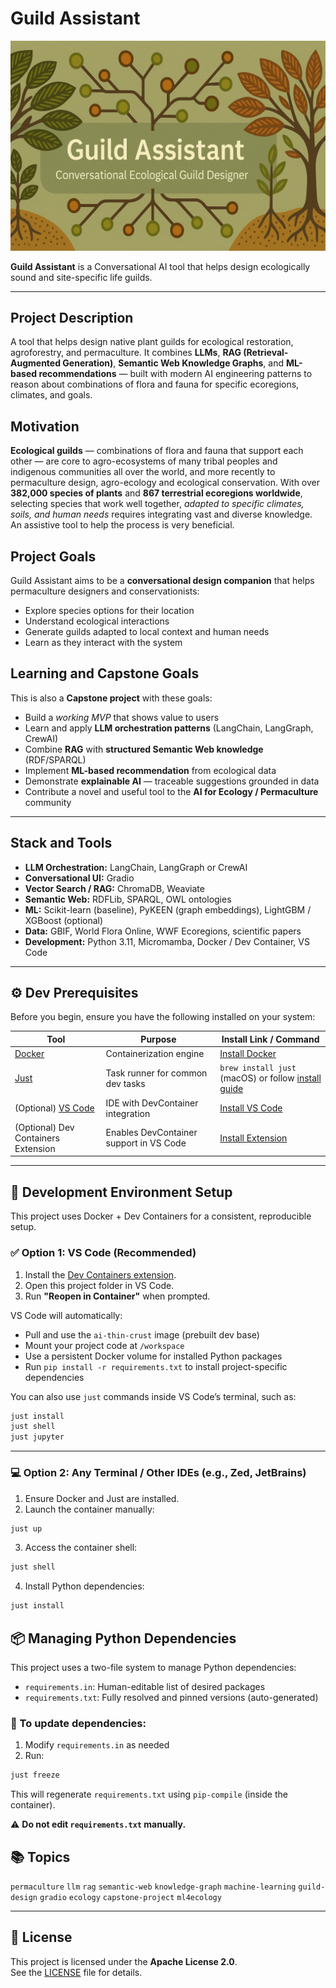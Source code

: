 # Guild Assistant

<p align="center">
  <img src="assets/banner.png" alt="Guild Assistant — Conversational Ecological Guild Designer" />
</p>

**Guild Assistant** is a Conversational AI tool that helps design ecologically sound and site-specific life guilds.

---

## Project Description

A tool that helps design native plant guilds for ecological restoration, agroforestry, and permaculture. It combines **LLMs**, **RAG (Retrieval-Augmented Generation)**, **Semantic Web Knowledge Graphs**, and **ML-based recommendations** — built with modern AI engineering patterns to reason about combinations of flora and fauna for specific ecoregions, climates, and goals.

## Motivation

**Ecological guilds** — combinations of flora and fauna that support each other — are core to agro-ecosystems of many tribal peoples and indigenous communities all over the world, and more recently to permaculture design, agro-ecology and ecological conservation. With over **382,000 species of plants** and **867 terrestrial ecoregions worldwide**, selecting species that work well together, *adapted to specific climates, soils, and human needs* requires integrating vast and diverse knowledge. An assistive tool to help the process is very beneficial. 

## Project Goals

Guild Assistant aims to be a **conversational design companion** that helps permaculture designers and conservationists:
- Explore species options for their location
- Understand ecological interactions
- Generate guilds adapted to local context and human needs
- Learn as they interact with the system

## Learning and Capstone Goals

This is also a **Capstone project** with these goals:
- Build a *working MVP* that shows value to users
- Learn and apply **LLM orchestration patterns** (LangChain, LangGraph, CrewAI)
- Combine **RAG** with **structured Semantic Web knowledge** (RDF/SPARQL)
- Implement **ML-based recommendation** from ecological data
- Demonstrate **explainable AI** — traceable suggestions grounded in data
- Contribute a novel and useful tool to the **AI for Ecology / Permaculture** community

---

## Stack and Tools

- **LLM Orchestration:** LangChain, LangGraph or CrewAI
- **Conversational UI:** Gradio
- **Vector Search / RAG:** ChromaDB, Weaviate
- **Semantic Web:** RDFLib, SPARQL, OWL ontologies
- **ML:** Scikit-learn (baseline), PyKEEN (graph embeddings), LightGBM / XGBoost (optional)
- **Data:** GBIF, World Flora Online, WWF Ecoregions, scientific papers
- **Development:** Python 3.11, Micromamba, Docker / Dev Container, VS Code

---

## ⚙️ Dev Prerequisites

Before you begin, ensure you have the following installed on your system:

| Tool          | Purpose                               | Install Link / Command                          |
|---------------|----------------------------------------|--------------------------------------------------|
| [Docker](https://www.docker.com/) | Containerization engine              | [Install Docker](https://docs.docker.com/get-docker/) |
| [Just](https://github.com/casey/just) | Task runner for common dev tasks    | `brew install just` (macOS) or follow [install guide](https://github.com/casey/just#installation) |
| (Optional) [VS Code](https://code.visualstudio.com/) | IDE with DevContainer integration  | [Install VS Code](https://code.visualstudio.com/) |
| (Optional) Dev Containers Extension | Enables DevContainer support in VS Code | [Install Extension](https://marketplace.visualstudio.com/items?itemName=ms-vscode-remote.remote-containers) |

---

## 🚀 Development Environment Setup

This project uses Docker + Dev Containers for a consistent, reproducible setup.

### ✅ Option 1: VS Code (Recommended)

1. Install the [Dev Containers extension](https://marketplace.visualstudio.com/items?itemName=ms-vscode-remote.remote-containers).
2. Open this project folder in VS Code.
3. Run **"Reopen in Container"** when prompted.

VS Code will automatically:
- Pull and use the `ai-thin-crust` image (prebuilt dev base)
- Mount your project code at `/workspace`
- Use a persistent Docker volume for installed Python packages
- Run `pip install -r requirements.txt` to install project-specific dependencies

You can also use `just` commands inside VS Code’s terminal, such as:

```bash
just install
just shell
just jupyter
```

---

### 💻 Option 2: Any Terminal / Other IDEs (e.g., Zed, JetBrains)

1. Ensure Docker and Just are installed.
2. Launch the container manually:

```bash
just up
```

3. Access the container shell:

```bash
just shell
```

4. Install Python dependencies:

```bash
just install
```

## 📦 Managing Python Dependencies

This project uses a two-file system to manage Python dependencies:

- `requirements.in`: Human-editable list of desired packages
- `requirements.txt`: Fully resolved and pinned versions (auto-generated)

### 🔄 To update dependencies:

1. Modify `requirements.in` as needed
2. Run:

```bash
just freeze
```

This will regenerate `requirements.txt` using `pip-compile` (inside the container).

⚠️ **Do not edit `requirements.txt` manually.**

## 📚 Topics

`permaculture` `llm` `rag` `semantic-web` `knowledge-graph` `machine-learning` `guild-design` `gradio` `ecology` `capstone-project` `ml4ecology`

---

## 📄 License

This project is licensed under the **Apache License 2.0**.  
See the [LICENSE](LICENSE) file for details.
